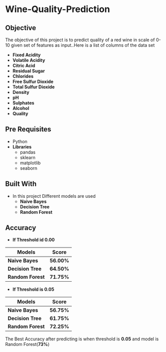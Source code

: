 # Wine-Quality-Prediction

## Objective
  The objective of this project is to predict quality of a red wine in scale of 0-10 given set of features as input..Here is a list of columns of the data set
  
  * **Fixed Acidity**
  * **Volatile Acidity**
  * **Citric Acid**
  * **Residual Sugar**
  * **Chlorides**
  * **Free Sulfur Dioxide**
  * **Total Sulfur Dioxide**
  * **Density**
  * **pH**
  * **Sulphates**
  * **Alcohol**
  * **Quality**
  
## Pre Requisites

  * Python
  * **Libraries**
    * pandas
    * sklearn
    * matplotlib
    * seaborn

## Built With

  * In this project Different models are used
    * **Naive Bayes**
    * **Decision Tree**
    * **Random Forest**
    
## Accuracy

  * **If Threshold id 0.00**
  
  |    **Models**     |  **Score**  |
  |---------------|:-------:|
  |  **Naive Bayes**  |  **56.00%** |
  | **Decision Tree** |  **64.50%** |
  | **Random Forest** |  **71.75%** |
  
  * **If Threshold is 0.05**
  
  |    **Models**     |  **Score**  |
  |---------------|:-------:|
  |  **Naive Bayes**  |  **56.75%** |
  | **Decision Tree** |  **61.75%** |
  | **Random Forest** |  **72.25%** |
  
  The Best Accuracy after predicting is when threshold is **0.05** and model is Random Forest(**73%**)
  
